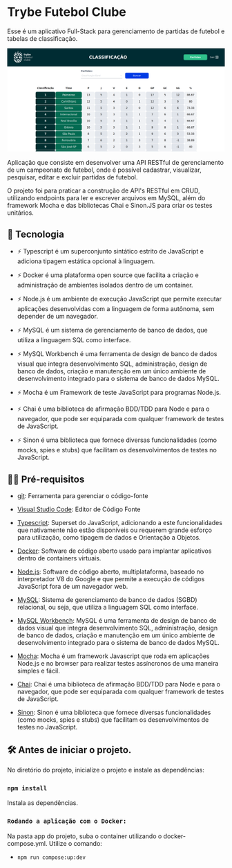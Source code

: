 # Trybe Futebol Clube

Esse é um aplicativo Full-Stack para gerenciamento de partidas de futebol e tabelas de classificação.

![preview](.github/preview.png)

Aplicação que consiste em desenvolver uma API RESTful de gerenciamento de um campeonato de futebol, onde é possível cadastrar, visualizar, pesquisar, editar e excluir partidas de futebol.

O projeto foi para praticar a construção de API's RESTful em CRUD, utilizando endpoints para ler e escrever arquivos em MySQL, além do framework Mocha e das bibliotecas Chai e Sinon.JS para criar os testes unitários.

## 🚀 Tecnologia

- ⚡ Typescript é um superconjunto sintático estrito de JavaScript e adiciona tipagem estática opcional à linguagem.

- ⚡ Docker é uma plataforma open source que facilita a criação e administração de ambientes isolados dentro de um container.

- ⚡ Node.js é um ambiente de execução JavaScript que permite executar aplicações desenvolvidas com a linguagem de forma autônoma, sem depender de um         navegador.

- ⚡ MySQL é um sistema de gerenciamento de banco de dados, que utiliza a linguagem SQL como interface.

- ⚡ MySQL Workbench é uma ferramenta de design de banco de dados visual que integra desenvolvimento SQL, administração, design de banco de dados, criação     e manutenção em um único ambiente de desenvolvimento integrado para o sistema de banco de dados MySQL.

- ⚡ Mocha é um Framework de teste JavaScript para programas Node.js.

- ⚡ Chai é uma biblioteca de afirmação BDD/TDD para Node e para o navegador, que pode ser equiparada com qualquer framework de testes de JavaScript.

- ⚡ Sinon é uma biblioteca que fornece diversas funcionalidades (como mocks, spies e stubs) que facilitam os desenvolvimentos de testes no JavaScript.

## ✋🏻 Pré-requisitos

- [git](https://git-scm.com/downloads): Ferramenta para gerenciar o código-fonte

- [Visual Studio Code](https://code.visualstudio.com/): Editor de Código Fonte

- [Typescript](https://www.typescriptlang.org/): Superset do JavaScript, adicionando a este funcionalidades que nativamente não estão disponíveis ou       requerem grande esforço para utilização, como tipagem de dados e Orientação a Objetos.

- [Docker](https://www.docker.com/): Software de código aberto usado para implantar aplicativos dentro de containers virtuais.

- [Node.js](https://nodejs.org/en): Software de código aberto, multiplataforma, baseado no interpretador V8 do Google e que permite a execução de códigos     JavaScript fora de um navegador web.

- [MySQL](https://www.mysql.com/): Sistema de gerenciamento de banco de dados (SGBD) relacional, ou seja, que utiliza a linguagem SQL como interface.

- [MySQL Workbench](https://www.mysql.com/products/workbench/): MySQL é uma ferramenta de design de banco de dados visual que integra desenvolvimento       SQL, administração, design de banco de dados, criação e manutenção em um único ambiente de desenvolvimento integrado para o sistema de banco de dados     MySQL.

- [Mocha](https://mochajs.org/): Mocha é um framework Javascript que roda em aplicações Node.js e no browser para realizar testes assíncronos de uma       maneira simples e fácil.

- [Chai](https://www.chaijs.com/): Chai é uma biblioteca de afirmação BDD/TDD para Node e para o navegador, que pode ser equiparada com qualquer           framework de testes de JavaScript.

- [Sinon](https://sinonjs.org/): Sinon é uma biblioteca que fornece diversas funcionalidades (como mocks, spies e stubs) que facilitam os                   desenvolvimentos de testes no JavaScript.

## :hammer_and_wrench: Antes de iniciar o projeto.

No diretório do projeto, inicialize o projeto e instale as dependências:

### `npm install`

Instala as dependências.

### `Rodando a aplicação com o Docker:`

Na pasta app do projeto, suba o container utilizando o docker-compose.yml. Utilize o comando:

   - `npm run compose:up:dev`
